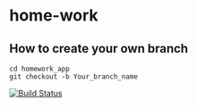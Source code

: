 # home-work

## How to create your own branch
    cd homework_app
    git checkout -b Your_branch_name
[![Build Status](https://app.travis-ci.com/Cekiso/homework_app.svg?branch=master)](https://app.travis-ci.com/Cekiso/homework_app)
